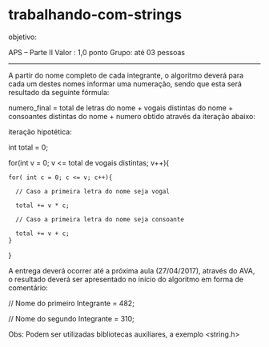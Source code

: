 # trabalhando-com-strings

objetivo:

APS – Parte II 
Valor : 1,0 ponto 
Grupo: até 03 pessoas 

---------  

  A partir do nome completo de cada integrante, o algoritmo deverá para cada um destes nomes
informar uma numeração, sendo que esta será resultado da seguinte fórmula: 

numero_final = total de letras do nome + vogais distintas do nome + consoantes distintas do nome + numero obtido através da iteração abaixo: 

iteração hipotética:
 
int total = 0; 

  for(int v = 0; v <= total de vogais distintas; v++){

  	for( int c = 0; c <= v; c++){ 
   
 	  // Caso a primeira letra do nome seja vogal
   
 	  total += v * c; 
   
 	  // Caso a primeira letra do nome seja consoante 
   
 	  total += v + c; 
  	} 
  } 


A entrega deverá ocorrer até a próxima aula (27/04/2017), através do AVA, o resultado deverá ser apresentado no início do algoritmo em forma de comentário: 

  // Nome do primeiro Integrante = 482; 

  // Nome do segundo Integrante = 310; 

Obs: Podem ser utilizadas bibliotecas auxiliares, a exemplo <string.h>

